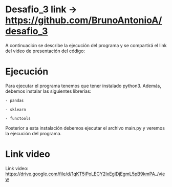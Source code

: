 # Desafio_3  link -> https://github.com/BrunoAntonioA/desafio_3

A continuación se describe la ejecución del programa y se compartirá el link del video de presentación del código:

# Ejecución
  Para ejecutar el programa tenemos que tener instalado python3. Además, debemos instalar las siguientes librerías:
  
    - pandas
    
    - sklearn
    
    - functools
    
  Posterior a esta instalación debemos ejecutar el archivo main.py y veremos la ejecución del programa.

# Link video

Link video: https://drive.google.com/file/d/1qKT5iPoLECY2IxEglDjEgmL5pB9kmPA_/view
